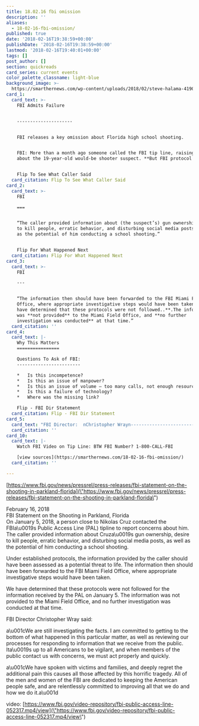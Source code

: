 ```yaml
---
title: 18.02.16 fbi omission
description: ''
aliases:
  - 18-02-16-fbi-omission/
published: true
date: '2018-02-16T19:38:59+00:00'
publishDate: '2018-02-16T19:38:59+00:00'
lastmod: '2018-02-16T19:40:01+00:00'
tags: []
post_author: []
section: quickreads
card_series: current events
color_palette_classname: light-blue
background_image: >-
  https://smarthernews.com/wp-content/uploads/2018/02/steve-halama-419088-360x360.jpg
card_1:
  card_text: >-
    FBI Admits Failure  


    ---------------------


    FBI releases a key omission about Florida high school shooting.


    FBI: More than a month ago someone called the FBI tip line, raising concerns
    about the 19-year-old would-be shooter suspect. **But FBI protocol failed.**


    Flip To See What Caller Said
  card_citation: Flip To See What Caller Said
card_2:
  card_text: >-
    FBI

    ===


    “The caller provided information about (the suspect’s) gun ownership, desire
    to kill people, erratic behavior, and disturbing social media posts, as well
    as the potential of him conducting a school shooting.”


    Flip For What Happened Next
  card_citation: Flip For What Happened Next
card_3:
  card_text: >-
    FBI

    ---


    “The information then should have been forwarded to the FBI Miami Field
    Office, where appropriate investigative steps would have been taken. **We
    have determined that these protocols were not followed..**.The information
    was **not provided** to the Miami Field Office, and **no further
    investigation was conducted** at that time.”
  card_citation: ''
card_4:
  card_text: |-
    Why This Matters
    ================

    Questions To Ask of FBI:
    ------------------------

    *   Is this incompetence?
    *   Is this an issue of manpower?
    *   Is this an issue of volume – too many calls, not enough resources?
    *   Is this a failure of technology?
    *   Where was the missing link?

    Flip - FBI Dir Statement
  card_citation: Flip - FBI Dir Statement
card_5:
  card_text: "FBI Director:  nChristopher Wrayn--------------------------------nnax1CWe have spoken with victims and families, and deeply regret the additional pain this causes all those affected by this horrific tragedy. All of the men and women of the FBI are dedicated to keeping the American people safe, and are relentlessly committed to improving all that we do and how we do it.ax1D"
  card_citation: ''
card_10:
  card_text: |-
    Watch FBI Video on Tip Line: BTW FBI Number? 1-800-CALL-FBI

    [view sources](https://smarthernews.com/18-02-16-fbi-omission/)
  card_citation: ''

---
```

[https://www.fbi.gov/news/pressrel/press-releases/fbi-statement-on-the-shooting-in-parkland-florida](\"https://www.fbi.gov/news/pressrel/press-releases/fbi-statement-on-the-shooting-in-parkland-florida\")

February 16, 2018  
FBI Statement on the Shooting in Parkland, Florida  
On January 5, 2018, a person close to Nikolas Cruz contacted the FBIa\\u0019s Public Access Line (PAL) tipline to report concerns about him. The caller provided information about Cruza\\u0019s gun ownership, desire to kill people, erratic behavior, and disturbing social media posts, as well as the potential of him conducting a school shooting.

Under established protocols, the information provided by the caller should have been assessed as a potential threat to life. The information then should have been forwarded to the FBI Miami Field Office, where appropriate investigative steps would have been taken.

We have determined that these protocols were not followed for the information received by the PAL on January 5. The information was not provided to the Miami Field Office, and no further investigation was conducted at that time.

FBI Director Christopher Wray said:

a\\u001cWe are still investigating the facts. I am committed to getting to the bottom of what happened in this particular matter, as well as reviewing our processes for responding to information that we receive from the public. Ita\\u0019s up to all Americans to be vigilant, and when members of the public contact us with concerns, we must act properly and quickly.

a\\u001cWe have spoken with victims and families, and deeply regret the additional pain this causes all those affected by this horrific tragedy. All of the men and women of the FBI are dedicated to keeping the American people safe, and are relentlessly committed to improving all that we do and how we do it.a\\u001d

video: [https://www.fbi.gov/video-repository/fbi-public-access-line-052317.mp4/view](\"https://www.fbi.gov/video-repository/fbi-public-access-line-052317.mp4/view\")